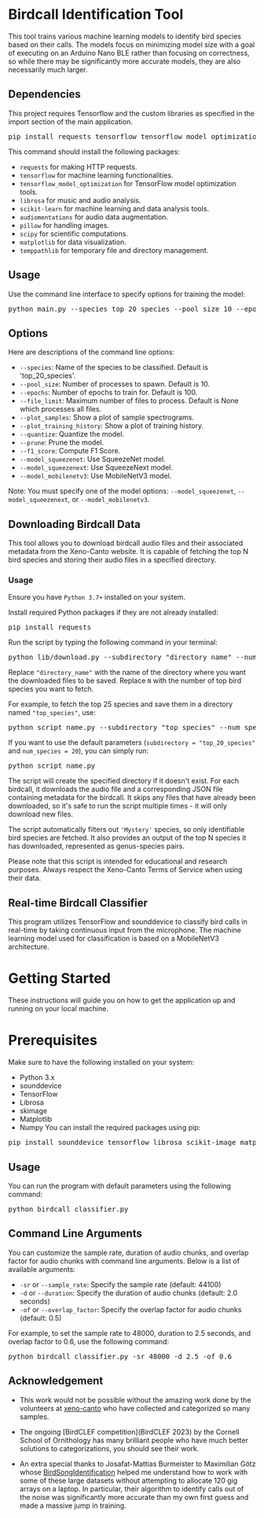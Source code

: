 # Birdcall Identification Tool
This tool trains various machine learning models to identify bird species based on their calls. The models focus on minimizing model size with a goal of executing on an Arduino Nano BLE rather than focusing on correctness, so while there may be significantly more accurate models, they are also necessarily much larger. 

## Dependencies
This project requires Tensorflow and the custom libraries as specified in the import section of the main application.

<pre>
pip install requests tensorflow tensorflow_model_optimization librosa scikit-learn audiomentations pillow scipy matplotlib temppathlib
</pre>

This command should install the following packages:

* `requests` for making HTTP requests.
* `tensorflow` for machine learning functionalities.
* `tensorflow_model_optimization` for TensorFlow model optimization tools.
* `librosa` for music and audio analysis.
* `scikit-learn` for machine learning and data analysis tools.
* `audiomentations` for audio data augmentation.
* `pillow` for handling images.
* `scipy` for scientific computations.
* `matplotlib` for data visualization.
* `temppathlib` for temporary file and directory management.

## Usage
Use the command line interface to specify options for training the model:

<pre>
python main.py --species top_20_species --pool_size 10 --epochs 100 --file_limit 100 --plot_samples --plot_training_history --quantize --prune --f1_score --model_squeezenet
</pre>

## Options
Here are descriptions of the command line options:

* `--species`: Name of the species to be classified. Default is 'top_20_species'.
* `--pool_size`: Number of processes to spawn. Default is 10.
* `--epochs`: Number of epochs to train for. Default is 100.
* `--file_limit`: Maximum number of files to process. Default is None which processes all files.
* `--plot_samples`: Show a plot of sample spectrograms.
* `--plot_training_history`: Show a plot of training history.
* `--quantize`: Quantize the model.
* `--prune`: Prune the model.
* `--f1_score`: Compute F1 Score.
* `--model_squeezenet`: Use SqueezeNet model.
* `--model_squeezenext`: Use SqueezeNext model.
* `--model_mobilenetv3`: Use MobileNetV3 model.

Note: You must specify one of the model options: `--model_squeezenet`, `--model_squeezenext`, or `--model_mobilenetv3`.

## Downloading Birdcall Data
This tool allows you to download birdcall audio files and their associated metadata from the Xeno-Canto website. It is capable of fetching the top N bird species and storing their audio files in a specified directory.

### Usage
Ensure you have `Python 3.7+` installed on your system.

Install required Python packages if they are not already installed:

<pre>
pip install requests
</pre>
Run the script by typing the following command in your terminal:

<pre>
python lib/download.py --subdirectory "directory_name" --num_species N
</pre>
Replace `"directory_name"` with the name of the directory where you want the downloaded files to be saved. Replace `N` with the number of top bird species you want to fetch.

For example, to fetch the top 25 species and save them in a directory named `"top_species"`, use:

<pre>
python script_name.py --subdirectory "top_species" --num_species 25
</pre>
If you want to use the default parameters (`subdirectory = "top_20_species"` and `num_species = 20`), you can simply run:

<pre>
python script_name.py
</pre>
The script will create the specified directory if it doesn't exist. For each birdcall, it downloads the audio file and a corresponding JSON file containing metadata for the birdcall. It skips any files that have already been downloaded, so it's safe to run the script multiple times - it will only download new files.

The script automatically filters out `'Mystery'` species, so only identifiable bird species are fetched. It also provides an output of the top N species it has downloaded, represented as genus-species pairs.

Please note that this script is intended for educational and research purposes. Always respect the Xeno-Canto Terms of Service when using their data.

## Real-time Birdcall Classifier
This program utilizes TensorFlow and sounddevice to classify bird calls in real-time by taking continuous input from the microphone. The machine learning model used for classification is based on a MobileNetV3 architecture.

# Getting Started
These instructions will guide you on how to get the application up and running on your local machine.

# Prerequisites
Make sure to have the following installed on your system:

* Python 3.x
* sounddevice
* TensorFlow
* Librosa
* skimage
* Matplotlib
* Numpy
You can install the required packages using pip:

<pre>
pip install sounddevice tensorflow librosa scikit-image matplotlib numpy
</pre>

## Usage
You can run the program with default parameters using the following command:

<pre>
python birdcall_classifier.py
</pre>
## Command Line Arguments
You can customize the sample rate, duration of audio chunks, and overlap factor for audio chunks with command line arguments. Below is a list of available arguments:

* `-sr` or `--sample_rate`: Specify the sample rate (default: 44100)
* `-d` or `--duration`: Specify the duration of audio chunks (default: 2.0 seconds)
* `-of` or `--overlap_factor`: Specify the overlap factor for audio chunks (default: 0.5)

For example, to set the sample rate to 48000, duration to 2.5 seconds, and overlap factor to 0.6, use the following command:

<pre>
python birdcall_classifier.py -sr 48000 -d 2.5 -of 0.6
</pre>

## Acknowledgement

* This work would not be possible without the amazing work done by the volunteers at [xeno-canto](https://xeno-canto.org/) who have collected and categorized so many samples. 

* The ongoing [BirdCLEF competition](BirdCLEF 2023) by the Cornell School of Ornithology has many brilliant people who have much better solutions to categorizations, you should see their work. 

* An extra special thanks to Josafat-Mattias Burmeister to Maximilian Götz whose [BirdSongIdentification](https://github.com/josafatburmeister/BirdSongIdentification) helped me understand how to work with some of these large datasets without attempting to allocate 120 gig arrays on a laptop. In particular, their algorithm to identify calls out of the noise was significantly more accurate than my own first guess and made a massive jump in training. 
